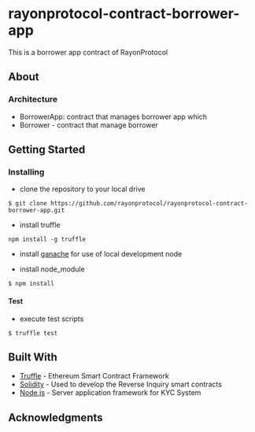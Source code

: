 # rayonprotocol-contract-borrower-app

This is a borrower app contract of RayonProtocol

## About
### Architecture
  - BorrowerApp: contract that manages borrower app which 
  - Borrower - contract that manage borrower

## Getting Started

### Installing

- clone the repository to your local drive

```
$ git clone https://github.com/rayonprotocol/rayonprotocol-contract-borrower-app.git
```

- install truffle

```
npm install -g truffle
```

- install [ganache](http://truffleframework.com/ganache/) for use of local development node

- install node_module

```
$ npm install 
```

#### Test

- execute test scripts

```
$ truffle test

```

## Built With
* [Truffle](https://truffleframework.com/) - Ethereum Smart Contract Framework
* [Solidity](https://github.com/ethereum/solidity) - Used to develop the Reverse Inquiry smart contracts
* [Node.js](https://nodejs.org/en/) - Server application framework for KYC System

## Acknowledgments
